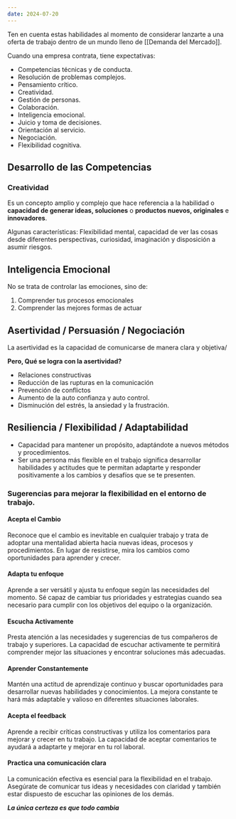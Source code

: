 ```yaml
---
date: 2024-07-20
---
```


Ten en cuenta estas habilidades al momento de considerar lanzarte a una oferta de trabajo dentro de un mundo lleno de [[Demanda del Mercado]].

Cuando una empresa contrata, tiene expectativas:

- Competencias técnicas y de conducta.
- Resolución de problemas complejos.
- Pensamiento crítico.
- Creatividad.
- Gestión de personas.
- Colaboración.
- Inteligencia emocional.
- Juicio y toma de decisiones.
- Orientación al servicio.
- Negociación.
- Flexibilidad cognitiva.

## Desarrollo de las Competencias
### Creatividad
Es un concepto amplio y complejo que hace referencia a la habilidad o **capacidad de generar ideas, soluciones** o **productos nuevos, originales** e **innovadores**.

Algunas características: Flexibilidad mental, capacidad de ver las cosas desde diferentes perspectivas, curiosidad, imaginación y disposición a asumir riesgos.

## Inteligencia Emocional
No se trata de controlar las emociones, sino de:
1. Comprender tus procesos emocionales
2. Comprender las mejores formas de actuar

## Asertividad / Persuasión / Negociación
La asertividad es la capacidad de comunicarse de manera clara y objetiva/

**Pero, Qué se logra con la asertividad?**

- Relaciones constructivas
- Reducción de las rupturas en la comunicación
- Prevención de conflictos
- Aumento de la auto confianza y auto control.
- Disminución del estrés, la ansiedad y la frustración.
## Resiliencia / Flexibilidad / Adaptabilidad

- Capacidad para mantener un propósito, adaptándote a nuevos métodos y procedimientos.
- Ser una persona más flexible en el trabajo significa desarrollar habilidades y actitudes que te permitan adaptarte y responder positivamente a los cambios y desafíos que se te presenten.
### Sugerencias para mejorar la flexibilidad en el entorno de trabajo.

#### Acepta el Cambio
Reconoce que el cambio es inevitable en cualquier trabajo y trata de adoptar una mentalidad abierta hacia nuevas ideas, procesos y procedimientos. En lugar de resistirse, mira los cambios como oportunidades para aprender y crecer.
#### Adapta tu enfoque
Aprende a ser versátil y ajusta tu enfoque según las necesidades del momento. Sé capaz de cambiar tus prioridades y estrategias cuando sea necesario para cumplir con los objetivos del equipo o la organización.
#### Escucha Activamente
Presta atención a las necesidades y sugerencias de tus compañeros de trabajo y superiores. La capacidad de escuchar activamente te permitirá comprender mejor las situaciones y encontrar soluciones más adecuadas.
#### Aprender Constantemente
Mantén una actitud de aprendizaje continuo y buscar oportunidades para desarrollar nuevas habilidades y conocimientos. La mejora constante te hará más adaptable y valioso en diferentes situaciones laborales.
#### Acepta el feedback
Aprende a recibir críticas constructivas y utiliza los comentarios para mejorar y crecer en tu trabajo. La capacidad de aceptar comentarios te ayudará a adaptarte y mejorar en tu rol laboral.
#### Practica una comunicación clara
La comunicación efectiva es esencial para la flexibilidad en el trabajo. Asegúrate de comunicar tus ideas y necesidades con claridad y también estar dispuesto de escuchar las opiniones de los demás.

***La única certeza es que todo cambia***
